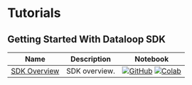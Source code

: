# Tutorials

## Getting Started With Dataloop SDK
| Name | Description | Notebook |
| --- | --- | --- |
| [SDK Overview](getting_started/sdk_overview/chapter.md) | SDK overview. | [![GitHub](https://badgen.net/badge/icon/github?icon=github&label)](https://github.com/dataloop-ai/dtlpy-documentation/blob/main/tutorials/getting_started/sdk_overview/chapter.ipynb) [![Colab](https://colab.research.google.com/assets/colab-badge.svg)](https://github.com/dataloop-ai/dtlpy-documentation/blob/main/tutorials/getting_started/sdk_overview/chapter.ipynb) |